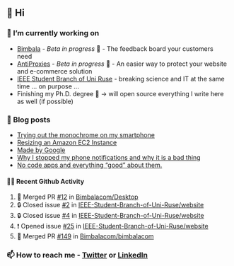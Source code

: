 ## 👋 Hi

### 🔭 I’m currently working on
- [Bimbala](https://bimbala.com/) - *Beta in progress* 🚀 - The feedback board your customers need
- [AntiProxies](https://antiproxies.com/) - *Beta in progress* 🚀 -  An easier way to protect your website and e-commerce solution
- [IEEE Student Branch of Uni Ruse](https://github.com/IEEE-Student-Branch-of-Uni-Ruse) - breaking science and IT at the same time ... on purpose ...
- Finishing my Ph.D. degree 🤔 -> will open source everything I write here as well (if possible)

### 📖 Blog posts
<!-- BLOG-POST-LIST:START -->
- [Trying out the monochrome on my smartphone](https://mrgkanev.eu/posts/trying-out-the-monochrome-on-my-smartphone/)
- [Resizing an Amazon EC2 Instance](https://mrgkanev.eu/posts/resizing-an-amazon-ec2-instance/)
- [Made by Google](https://mrgkanev.eu/posts/made-by-google/)
- [Why I stopped my phone notifications and why it is a bad thing](https://mrgkanev.eu/posts/why-i-stopped-my-phone-notifications-and-why-it-is-a-bad-thing/)
- [No code apps and everything “good” about them.](https://mrgkanev.eu/posts/no-code-apps-and-everything-good-about-them/)
<!-- BLOG-POST-LIST:END -->

#### 🧑‍💻 Recent Github Activity

<!--START_SECTION:activity-->
1. 🎉 Merged PR [#12](https://github.com/Bimbalacom/Desktop/pull/12) in [Bimbalacom/Desktop](https://github.com/Bimbalacom/Desktop)
2. 🔒 Closed issue [#2](https://github.com/IEEE-Student-Branch-of-Uni-Ruse/website/issues/2) in [IEEE-Student-Branch-of-Uni-Ruse/website](https://github.com/IEEE-Student-Branch-of-Uni-Ruse/website)
3. 🔒 Closed issue [#4](https://github.com/IEEE-Student-Branch-of-Uni-Ruse/website/issues/4) in [IEEE-Student-Branch-of-Uni-Ruse/website](https://github.com/IEEE-Student-Branch-of-Uni-Ruse/website)
4. ❗ Opened issue [#25](https://github.com/IEEE-Student-Branch-of-Uni-Ruse/website/issues/25) in [IEEE-Student-Branch-of-Uni-Ruse/website](https://github.com/IEEE-Student-Branch-of-Uni-Ruse/website)
5. 🎉 Merged PR [#149](https://github.com/Bimbalacom/bimbalacom/pull/149) in [Bimbalacom/bimbalacom](https://github.com/Bimbalacom/bimbalacom)
<!--END_SECTION:activity-->


### 📫 How to reach me - [Twitter](https://twitter.com/mrgkanev) or [LinkedIn](https://www.linkedin.com/in/mrgkanev) 
